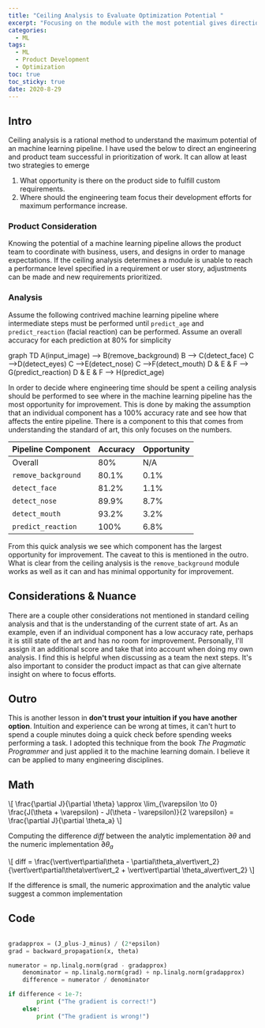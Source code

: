 ```yaml
---
title: "Ceiling Analysis to Evaluate Optimization Potential " 
excerpt: "Focusing on the module with the most potential gives direction on where to optimize the model pipeline"
categories:
  - ML
tags:
  - ML
  - Product Development
  - Optimization
toc: true
toc_sticky: true
date: 2020-8-29
---
```

<script>
MathJax = {
  tex: {
    inlineMath: [['$', '$'], ['\\(', '\\)']],
    displayMath: [ ['$$', '$$'], ['\\[', '\\]'] ],
  },
  svg: {
    fontCache: 'global'
  }
};
</script>
<script type="text/javascript" id="MathJax-script" async
  src="https://cdn.jsdelivr.net/npm/mathjax@3/es5/tex-svg.js">
</script>
<script async src="https://unpkg.com/mermaid@8.6.4/dist/mermaid.min.js"></script>

## Intro
Ceiling analysis is a rational method to understand the maximum potential of an machine learning pipeline. I have used the below to direct an engineering and product team successful in prioritization of work. It can allow at least two strategies to emerge
1. What opportunity is there on the product side to fulfill custom requirements.
2. Where should the engineering team focus their development efforts for maximum performance increase.

### Product Consideration
Knowing the potential of a machine learning pipeline allows the product team to coordinate with business, users, and designs in order to manage expectations. If the ceiling analysis determines a module is unable to reach a performance level specified in a requirement or user story, adjustments can be made and new requirements prioritized.

### Analysis
Assume the following contrived machine learning pipeline where intermediate steps must be performed until `predict_age` and `predict_reaction` (facial reaction) can be performed. Assume an overall accuracy for each prediction at 80% for simplicity

<div class="mermaid" font-size='50px'>
graph TD
	A(input_image) --> B(remove_background)
	B --> C(detect_face)
	C -->D(detect_eyes)
	C -->E(detect_nose)
	C -->F(detect_mouth)
  D & E & F --> G(predict_reaction)
  D & E & F --> H(predict_age)
</div>


In order to decide where engineering time should be spent a ceiling analysis should be performed to see where in the machine learning pipeline has the most opportunity for improvement. This is done by making the assumption that an individual component has a 100% accuracy rate and see how that affects the entire pipeline. There is a component to this that comes from understanding the standard of art, this only focuses on the numbers.

|Pipeline Component|Accuracy|Opportunity
|----|----|----|
|Overall|80%|N/A|
|`remove_background`|80.1%|0.1%|
|`detect_face`|81.2%|1.1%|
|`detect_nose`|89.9%|8.7%|
|`detect_mouth`|93.2%|3.2%|
|`predict_reaction`|100%|6.8%|

From this quick analysis we see which component has the largest opportunity for improvement. The caveat to this is mentioned in the outro. What is clear from the ceiling analysis is the `remove_background` module works as well as it can and has minimal opportunity for improvement.

## Considerations & Nuance
There are a couple other considerations not mentioned in standard ceiling analysis and that is the understanding of the current state of art. As an example, even if an individual component has a low accuracy rate, perhaps it is still state of the art and has no room for improvement. Personally, I'll assign it an additional score and take that into account when doing my own analysis. I find this is helpful when discussing as a team the next steps. 
It's also important to consider the product impact as that can give alternate insight on where to focus efforts.

## Outro
This is another lesson in **don't trust your intuition if you have another option**. Intuition and experience can be wrong at times, it can't hurt to spend a couple minutes doing a quick check before spending weeks performing a task. I adopted this technique from the book *The Pragmatic Programmer* and just applied it to the machine learning domain. I believe it can be applied to many engineering disciplines.

## Math
\\[ \frac{\partial J}{\partial \theta} \approx \lim_{\varepsilon \to 0} \frac{J(\theta + \varepsilon) - J(\theta - \varepsilon)}{2 \varepsilon} = \frac{\partial J}{\partial \theta_a} \\]

Computing the difference $diff$ between the analytic implementation $\partial \theta$ and the numeric implementation $\partial \theta_a$

\\[ diff = \frac{\vert\vert\partial\theta - \partial\theta_a\vert\vert_2}{\vert\vert\partial\theta\vert\vert_2 + \vert\vert\partial \theta_a\vert\vert_2} \\]

If the difference is small, the numeric approximation and the analytic value suggest a common implementation

## Code
```python

gradapprox = (J_plus-J_minus) / (2*epsilon)
grad = backward_propagation(x, theta)

numerator = np.linalg.norm(grad - gradapprox)                              # Step 1'
    denominator = np.linalg.norm(grad) + np.linalg.norm(gradapprox)                             # Step 2'
    difference = numerator / denominator

if difference < 1e-7:
        print ("The gradient is correct!")
    else:
        print ("The gradient is wrong!")
```